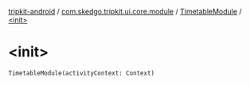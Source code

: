 [tripkit-android](../../index.md) / [com.skedgo.tripkit.ui.core.module](../index.md) / [TimetableModule](index.md) / [&lt;init&gt;](./-init-.md)

# &lt;init&gt;

`TimetableModule(activityContext: Context)`